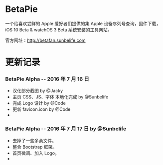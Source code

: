 # BetaPie
一个给喜欢尝鲜的 Apple 爱好者们提供的集 Apple 设备序列号查询，固件下载，iOS 10 Beta & watchOS 3 Beta 系统安装的工具网站。

官方网址：http://betafan.sunbelife.com

# 更新记录
### BetaPie Alpha -- 2016 年 7 月 16 日
+ 汉化部分截图 by @Jacky
+ 主页 CSS、JS、字体 本地化完成 by @Sunbelife
+ 完成 Logo 设计 by @Code
+ 更新 favicon.icon by @Code
+ 

### BetaPie Alpha -- 2016 年 7 月 17 日 by @Sunbelife
+ 去掉了一些多余文件。
+ 整合 Bootstrap 框架。
+ 首页微调、加入 Logo。
+ 
